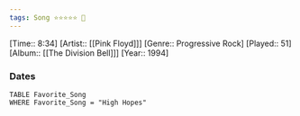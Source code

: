```yaml
---
tags: Song ⭐⭐⭐⭐⭐ 💛
---
```

[Time:: 8:34]
[Artist:: [[Pink Floyd]]]
[Genre:: Progressive Rock]
[Played:: 51]
[Album:: [[The Division Bell]]]
[Year:: 1994]
### Dates
````dataview
TABLE Favorite_Song
WHERE Favorite_Song = "High Hopes"
````